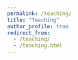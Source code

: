 ```yaml
---
permalink: /teaching/
title: "Teaching"
author_profile: true
redirect_from: 
  - /teaching/
  - /teaching.html
---
```



